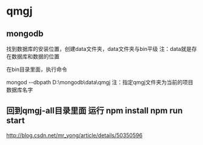 qmgj
========
mongodb
-----
找到数据库的安装位置，创建data文件夹，data文件夹与bin平级
注：data就是存在数据库和数据的位置

在bin目录里面，执行命令

mongod --dbpath D:\mongodb\data\qmgj
注：指定qmgj文件夹为当前的项目数据库名字

回到qmgj-all目录里面 运行
npm install 
npm run start
-------
http://blog.csdn.net/mr_yong/article/details/50350596
